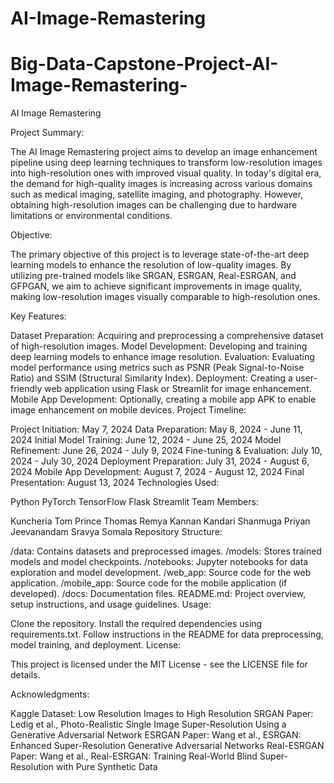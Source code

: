 # AI-Image-Remastering

# Big-Data-Capstone-Project-AI-Image-Remastering-
AI Image Remastering

Project Summary:

The AI Image Remastering project aims to develop an image enhancement pipeline using deep learning techniques to transform low-resolution images into high-resolution ones with improved visual quality. In today's digital era, the demand for high-quality images is increasing across various domains such as medical imaging, satellite imaging, and photography. However, obtaining high-resolution images can be challenging due to hardware limitations or environmental conditions.

Objective:

The primary objective of this project is to leverage state-of-the-art deep learning models to enhance the resolution of low-quality images. By utilizing pre-trained models like SRGAN, ESRGAN, Real-ESRGAN, and GFPGAN, we aim to achieve significant improvements in image quality, making low-resolution images visually comparable to high-resolution ones.

Key Features:

Dataset Preparation: Acquiring and preprocessing a comprehensive dataset of high-resolution images.
Model Development: Developing and training deep learning models to enhance image resolution.
Evaluation: Evaluating model performance using metrics such as PSNR (Peak Signal-to-Noise Ratio) and SSIM (Structural Similarity Index).
Deployment: Creating a user-friendly web application using Flask or Streamlit for image enhancement.
Mobile App Development: Optionally, creating a mobile app APK to enable image enhancement on mobile devices.
Project Timeline:

Project Initiation: May 7, 2024
Data Preparation: May 8, 2024 - June 11, 2024
Initial Model Training: June 12, 2024 - June 25, 2024
Model Refinement: June 26, 2024 - July 9, 2024
Fine-tuning & Evaluation: July 10, 2024 - July 30, 2024
Deployment Preparation: July 31, 2024 - August 6, 2024
Mobile App Development: August 7, 2024 - August 12, 2024
Final Presentation: August 13, 2024
Technologies Used:

Python
PyTorch
TensorFlow
Flask
Streamlit
Team Members:

Kuncheria Tom
Prince Thomas
Remya Kannan Kandari
Shanmuga Priyan Jeevanandam
Sravya Somala
Repository Structure:

/data: Contains datasets and preprocessed images.
/models: Stores trained models and model checkpoints.
/notebooks: Jupyter notebooks for data exploration and model development.
/web_app: Source code for the web application.
/mobile_app: Source code for the mobile application (if developed).
/docs: Documentation files.
README.md: Project overview, setup instructions, and usage guidelines.
Usage:

Clone the repository.
Install the required dependencies using requirements.txt.
Follow instructions in the README for data preprocessing, model training, and deployment.
License:

This project is licensed under the MIT License - see the LICENSE file for details.

Acknowledgments:

Kaggle Dataset: Low Resolution Images to High Resolution
SRGAN Paper: Ledig et al., Photo-Realistic Single Image Super-Resolution Using a Generative Adversarial Network
ESRGAN Paper: Wang et al., ESRGAN: Enhanced Super-Resolution Generative Adversarial Networks
Real-ESRGAN Paper: Wang et al., Real-ESRGAN: Training Real-World Blind Super-Resolution with Pure Synthetic Data
